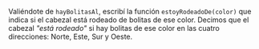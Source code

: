 Valiéndote de `hayBolitasAl`, escribí la función `estoyRodeadoDe(color)` que indica si el cabezal está rodeado de bolitas de ese color. Decimos que el cabezal _"está rodeado"_ si hay bolitas de ese color en las cuatro direcciones: Norte, Este, Sur y Oeste.